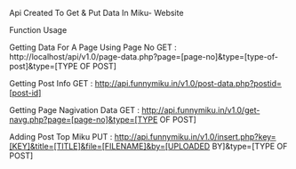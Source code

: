 Api Created To Get & Put Data In Miku- Website 



Function Usage

Getting Data For A Page Using Page No 
GET : http://localhost/api/v1.0/page-data.php?page=[page-no]&type=[type-of-post]&type=[TYPE OF POST]

Getting Post Info 
GET : http://api.funnymiku.in/v1.0/post-data.php?postid=[post-id]

Getting Page Nagivation Data
GET : http://api.funnymiku.in/v1.0/get-navg.php?page=[page-no]&type=[TYPE OF POST]

Adding Post Top Miku
PUT : http://api.funnymiku.in/v1.0/insert.php?key=[KEY]&title=[TITLE]&file=[FILENAME]&by=[UPLOADED BY]&type=[TYPE OF POST]
